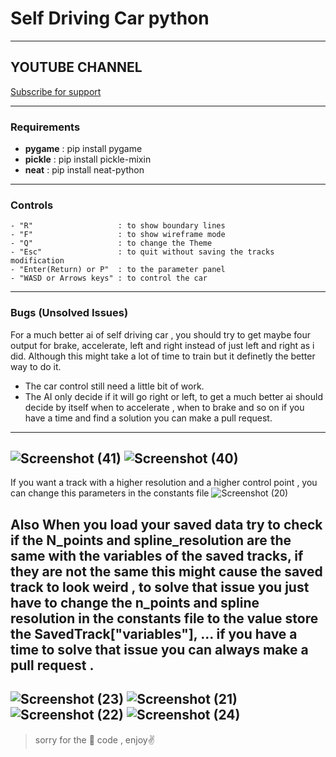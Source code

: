 # Self Driving Car python
---
## YOUTUBE CHANNEL
 [Subscribe for support](http://www.youtube.com/channel/UCjPk9YDheKst1FlAf_KSpyA?sub_confirmation=1)

---
### Requirements
   - **pygame** : pip install pygame
   - **pickle** : pip install pickle-mixin
   - **neat**   : pip install neat-python
---
### Controls
    - "R"                   : to show boundary lines
    - "F"                   : to show wireframe mode
    - "Q"                   : to change the Theme
    - "Esc"                 : to quit without saving the tracks modification
    - "Enter(Return) or P"  : to the parameter panel
    - "WASD or Arrows keys" : to control the car
 
---
### Bugs (Unsolved Issues)
For a much better ai of self driving car , you should try to get maybe four output for brake, accelerate, left and right 
instead of just left and right as i did. Although this might take a lot of time to train but it definetly the better way to do it.

   - The car control still need a little bit of work.
   - The AI only decide if it will go right or left, to get a much better ai should decide by itself when to accelerate , when to brake and so on
       if you have a time and find a solution you can make a pull request.
---
![Screenshot (41)](https://user-images.githubusercontent.com/48150537/129870366-2266d4bc-8d0d-4bf2-85aa-fd1de656b1b2.png)
![Screenshot (40)](https://user-images.githubusercontent.com/48150537/129870374-83b75d29-653d-4921-b849-0b64013ecd78.png)
---

 If you want a track with a higher resolution and a higher control point , you can change this parameters in the constants file
 ![Screenshot (20)](https://user-images.githubusercontent.com/48150537/128978353-8ddea85c-c251-4166-b340-9864da70dfd8.png)
 
 Also When you load your saved data try to check if the N_points and spline_resolution are the same with the variables of the saved tracks, 
 if they are not the same this might  cause the saved track to look weird , to solve that issue you just have to change the n_points and 
 spline resolution in the constants file to the value store the   SavedTrack["variables"], ... 
 if you have a time to solve that issue you can always make a pull request .
 ---
![Screenshot (23)](https://user-images.githubusercontent.com/48150537/128980799-61a1bbcf-256c-4d9f-809e-4e5dc0f0503e.png)
![Screenshot (21)](https://user-images.githubusercontent.com/48150537/128980922-f169e580-9038-46e2-9044-a2a186e24df3.png)
![Screenshot (22)](https://user-images.githubusercontent.com/48150537/128980925-1dc6ddb8-75a8-4e1e-b467-245d5270a145.png)
![Screenshot (24)](https://user-images.githubusercontent.com/48150537/128980800-4fc8ff33-d194-461f-9463-0689408447d9.png)
---
> sorry for the 🍝 code , enjoy✌️
